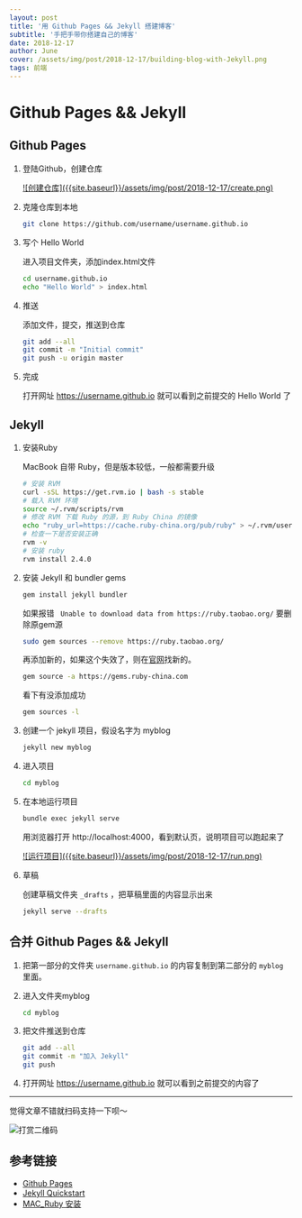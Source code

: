 ```yaml
---
layout: post
title: '用 Github Pages && Jekyll 搭建博客'
subtitle: '手把手带你搭建自己的博客'
date: 2018-12-17
author: June
cover: /assets/img/post/2018-12-17/building-blog-with-Jekyll.png
tags: 前端
---
```


# Github Pages && Jekyll

## Github Pages

1. 登陆Github，创建仓库

	<a data-fancybox="gallery" href="{{site.baseurl}}/assets/img/post/2018-12-17/create.png">
	![创建仓库]({{site.baseurl}}/assets/img/post/2018-12-17/create.png)
	</a>

2. 克隆仓库到本地
	```bash
	git clone https://github.com/username/username.github.io
	```

3. 写个 Hello World

	进入项目文件夹，添加index.html文件
	```bash
	cd username.github.io
	echo "Hello World" > index.html
	```

4. 推送

	添加文件，提交，推送到仓库
	```bash
	git add --all
	git commit -m "Initial commit"
	git push -u origin master
	```

5. 完成

	打开网址 https://username.github.io 就可以看到之前提交的 Hello World 了

## Jekyll

1. 安装Ruby

	MacBook 自带 Ruby，但是版本较低，一般都需要升级

	```bash
	# 安装 RVM
	curl -sSL https://get.rvm.io | bash -s stable
	# 载入 RVM 环境
	source ~/.rvm/scripts/rvm
	# 修改 RVM 下载 Ruby 的源，到 Ruby China 的镜像
	echo "ruby_url=https://cache.ruby-china.org/pub/ruby" > ~/.rvm/user/db
	# 检查一下是否安装正确
	rvm -v
	# 安装 ruby
	rvm install 2.4.0
	```

2. 安装 Jekyll 和 bundler gems
	```bash
	gem install jekyll bundler
	```

	如果报错 ` Unable to download data from https://ruby.taobao.org/` 
	要删除原gem源
	```bash
	sudo gem sources --remove https://ruby.taobao.org/
	```

	再添加新的，如果这个失效了，则在[官网](https://ruby-china.org/)找新的。
	```bash
	gem source -a https://gems.ruby-china.com
	```

	看下有没添加成功
	```bash
	gem sources -l
	```

3. 创建一个 jekyll 项目，假设名字为 myblog
	```bash
	jekyll new myblog
	```

4. 进入项目
	```bash
	cd myblog
	```

5. 在本地运行项目
	```bash
	bundle exec jekyll serve
	```

	用浏览器打开 http://localhost:4000，看到默认页，说明项目可以跑起来了

	<a data-fancybox="gallery" href="{{site.baseurl}}/assets/img/post/2018-12-17/run.png">
	![运行项目]({{site.baseurl}}/assets/img/post/2018-12-17/run.png)
	</a>

6. 草稿

	创建草稿文件夹 `_drafts` ，把草稿里面的内容显示出来
	```bash
	jekyll serve --drafts
	```

## 合并 Github Pages && Jekyll

1. 把第一部分的文件夹 `username.github.io` 的内容复制到第二部分的 `myblog` 里面。

2. 进入文件夹myblog
	```bash
	cd myblog
	```

3. 把文件推送到仓库
	```bash
	git add --all
	git commit -m "加入 Jekyll"
	git push 
	```

4. 打开网址 https://username.github.io 就可以看到之前提交的内容了


---

觉得文章不错就扫码支持一下呗～

![打赏二维码](https://june111.github.io/assets/img/post/pay-qr.jpg)

## 参考链接

* [Github Pages](https://pages.github.com/)
* [Jekyll Quickstart](https://jekyllrb.com/docs/)
* [MAC_Ruby 安装](https://www.jianshu.com/p/c073e6fc01f5)
